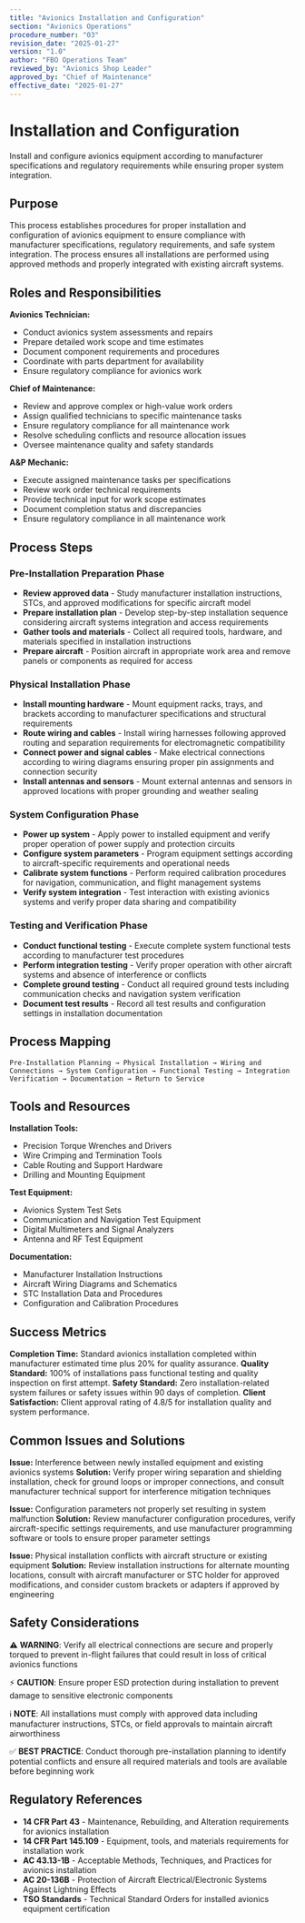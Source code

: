 ```yaml
---
title: "Avionics Installation and Configuration"
section: "Avionics Operations"
procedure_number: "03"
revision_date: "2025-01-27"
version: "1.0"
author: "FBO Operations Team"
reviewed_by: "Avionics Shop Leader"
approved_by: "Chief of Maintenance"
effective_date: "2025-01-27"
---
```


# Installation and Configuration

Install and configure avionics equipment according to manufacturer specifications and regulatory requirements while ensuring proper system integration.

## Purpose

This process establishes procedures for proper installation and configuration of avionics equipment to ensure compliance with manufacturer specifications, regulatory requirements, and safe system integration. The process ensures all installations are performed using approved methods and properly integrated with existing aircraft systems.

## Roles and Responsibilities

**Avionics Technician:**

- Conduct avionics system assessments and repairs
- Prepare detailed work scope and time estimates
- Document component requirements and procedures
- Coordinate with parts department for availability
- Ensure regulatory compliance for avionics work

**Chief of Maintenance:**

- Review and approve complex or high-value work orders
- Assign qualified technicians to specific maintenance tasks
- Ensure regulatory compliance for all maintenance work
- Resolve scheduling conflicts and resource allocation issues
- Oversee maintenance quality and safety standards

**A&P Mechanic:**

- Execute assigned maintenance tasks per specifications
- Review work order technical requirements
- Provide technical input for work scope estimates
- Document completion status and discrepancies
- Ensure regulatory compliance in all maintenance work
## Process Steps

### Pre-Installation Preparation Phase

- **Review approved data** - Study manufacturer installation instructions, STCs, and approved modifications for specific aircraft model
- **Prepare installation plan** - Develop step-by-step installation sequence considering aircraft systems integration and access requirements
- **Gather tools and materials** - Collect all required tools, hardware, and materials specified in installation instructions
- **Prepare aircraft** - Position aircraft in appropriate work area and remove panels or components as required for access

### Physical Installation Phase

- **Install mounting hardware** - Mount equipment racks, trays, and brackets according to manufacturer specifications and structural requirements
- **Route wiring and cables** - Install wiring harnesses following approved routing and separation requirements for electromagnetic compatibility
- **Connect power and signal cables** - Make electrical connections according to wiring diagrams ensuring proper pin assignments and connection security
- **Install antennas and sensors** - Mount external antennas and sensors in approved locations with proper grounding and weather sealing

### System Configuration Phase

- **Power up system** - Apply power to installed equipment and verify proper operation of power supply and protection circuits
- **Configure system parameters** - Program equipment settings according to aircraft-specific requirements and operational needs
- **Calibrate system functions** - Perform required calibration procedures for navigation, communication, and flight management systems
- **Verify system integration** - Test interaction with existing avionics systems and verify proper data sharing and compatibility

### Testing and Verification Phase

- **Conduct functional testing** - Execute complete system functional tests according to manufacturer test procedures
- **Perform integration testing** - Verify proper operation with other aircraft systems and absence of interference or conflicts
- **Complete ground testing** - Conduct all required ground tests including communication checks and navigation system verification
- **Document test results** - Record all test results and configuration settings in installation documentation

## Process Mapping

```
Pre-Installation Planning → Physical Installation → Wiring and Connections → System Configuration → Functional Testing → Integration Verification → Documentation → Return to Service
```

## Tools and Resources

**Installation Tools:**

- Precision Torque Wrenches and Drivers
- Wire Crimping and Termination Tools
- Cable Routing and Support Hardware
- Drilling and Mounting Equipment

**Test Equipment:**

- Avionics System Test Sets
- Communication and Navigation Test Equipment
- Digital Multimeters and Signal Analyzers
- Antenna and RF Test Equipment

**Documentation:**

- Manufacturer Installation Instructions
- Aircraft Wiring Diagrams and Schematics
- STC Installation Data and Procedures
- Configuration and Calibration Procedures

## Success Metrics

**Completion Time:** Standard avionics installation completed within manufacturer estimated time plus 20% for quality assurance.
**Quality Standard:** 100% of installations pass functional testing and quality inspection on first attempt.
**Safety Standard:** Zero installation-related system failures or safety issues within 90 days of completion.
**Client Satisfaction:** Client approval rating of 4.8/5 for installation quality and system performance.

## Common Issues and Solutions

**Issue:** Interference between newly installed equipment and existing avionics systems
**Solution:** Verify proper wiring separation and shielding installation, check for ground loops or improper connections, and consult manufacturer technical support for interference mitigation techniques

**Issue:** Configuration parameters not properly set resulting in system malfunction
**Solution:** Review manufacturer configuration procedures, verify aircraft-specific settings requirements, and use manufacturer programming software or tools to ensure proper parameter settings

**Issue:** Physical installation conflicts with aircraft structure or existing equipment
**Solution:** Review installation instructions for alternate mounting locations, consult with aircraft manufacturer or STC holder for approved modifications, and consider custom brackets or adapters if approved by engineering

## Safety Considerations

⚠️ **WARNING**: Verify all electrical connections are secure and properly torqued to prevent in-flight failures that could result in loss of critical avionics functions

⚡ **CAUTION**: Ensure proper ESD protection during installation to prevent damage to sensitive electronic components

ℹ️ **NOTE**: All installations must comply with approved data including manufacturer instructions, STCs, or field approvals to maintain aircraft airworthiness

✅ **BEST PRACTICE**: Conduct thorough pre-installation planning to identify potential conflicts and ensure all required materials and tools are available before beginning work

## Regulatory References

- **14 CFR Part 43** - Maintenance, Rebuilding, and Alteration requirements for avionics installation
- **14 CFR Part 145.109** - Equipment, tools, and materials requirements for installation work
- **AC 43.13-1B** - Acceptable Methods, Techniques, and Practices for avionics installation
- **AC 20-136B** - Protection of Aircraft Electrical/Electronic Systems Against Lightning Effects
- **TSO Standards** - Technical Standard Orders for installed avionics equipment certification
